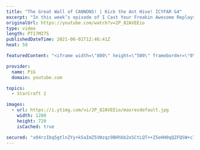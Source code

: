 ```yaml
---
title: "The Great Wall of CANNONS! | Kick the Ant Hive! ICYFAR G4"
excerpt: "In this week’s episode of I Cast Your Freakin Awesome Replays (ICYFAR) players sent in their StarCraft 2 replays where they had to swarm their enemy with a ton of low tier units. Here’s a fun game of protoss versus zerg completing the challenge in humorous fashion.   NEW ICYFAR CHALLENGE: \"Resurrection"
originalUrl: https://youtube.com/watch?v=2P_82AVEEio
type: video
length: PT17M27S
publishedDateTime: 2021-06-01T12:46:41Z
heat: 50

featuredContent: "<iframe width=\"800\" height=\"500\" frameborder=\"0\" src=\"https://www.youtube.com/embed/2P_82AVEEio\" allow=\"accelerometer; autoplay; encrypted-media; gyroscope; picture-in-picture\" allowfullscreen></iframe>"

provider:
  name: PiG
  domain: youtube.com

topics:
  - StarCraft 2

images:
  - url: https://i.ytimg.com/vi/2P_82AVEEio/maxresdefault.jpg
    width: 1280
    height: 720
    isCached: true

secured: "x04rzIbq5gtlnZYy+k5aImZ5VWzqz9BHhbb2oSCtLQT++Z5eHH0qQZFQSW+c7FrBzytLe7E2SLPCNBAO828J6CxOiDuLsRhVUp7IfGcTWk3+3CF8m1zjB/EaAS8SAbKFGb2Kkx7utGm4eBDWLsVQhfPFToKyTZ3PnmpMsyIQEv0U2ZwG4jbj9N0PbKsT2Xrr9d1J0gUFW+sDkNFiTdagrUlveBpcHBgwvlxLMmhJjEi6m1ioUc7a51zSP3Xzjk8XY/CComSWpVv+DuNmyxlMdc8+6LRtUPPUE7PSmRrfFHmVtjOGyLbHQh9BffxtVTBF3CG2vgGJGY3ya7ue6CHv+DUmBq4Q6zq69SyuVVOu9ncGLO4g/Yk+LtbMXu9Z28Dn6cA22YQNs6in3mz8Z1dgX5Y/k6mk33rNqUK5u0Sq57I=;ds3jlbLKhBLlZnXKGpcf4Q=="
---
```


